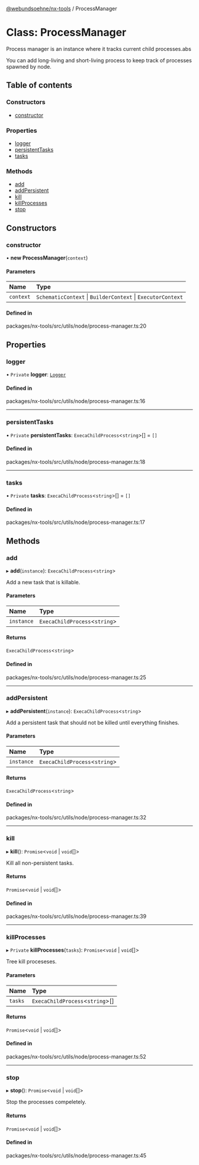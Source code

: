 [@webundsoehne/nx-tools](../README.md) / ProcessManager

# Class: ProcessManager

Process manager is an instance where it tracks current child processes.abs

You can add long-living and short-living process to keep track of processes spawned by node.

## Table of contents

### Constructors

- [constructor](ProcessManager.md#constructor)

### Properties

- [logger](ProcessManager.md#logger)
- [persistentTasks](ProcessManager.md#persistenttasks)
- [tasks](ProcessManager.md#tasks)

### Methods

- [add](ProcessManager.md#add)
- [addPersistent](ProcessManager.md#addpersistent)
- [kill](ProcessManager.md#kill)
- [killProcesses](ProcessManager.md#killprocesses)
- [stop](ProcessManager.md#stop)

## Constructors

### constructor

• **new ProcessManager**(`context`)

#### Parameters

| Name | Type |
| :------ | :------ |
| `context` | `SchematicContext` \| `BuilderContext` \| `ExecutorContext` |

#### Defined in

packages/nx-tools/src/utils/node/process-manager.ts:20

## Properties

### logger

• `Private` **logger**: [`Logger`](Logger.md)

#### Defined in

packages/nx-tools/src/utils/node/process-manager.ts:16

___

### persistentTasks

• `Private` **persistentTasks**: `ExecaChildProcess`<`string`\>[] = `[]`

#### Defined in

packages/nx-tools/src/utils/node/process-manager.ts:18

___

### tasks

• `Private` **tasks**: `ExecaChildProcess`<`string`\>[] = `[]`

#### Defined in

packages/nx-tools/src/utils/node/process-manager.ts:17

## Methods

### add

▸ **add**(`instance`): `ExecaChildProcess`<`string`\>

Add a new task that is killable.

#### Parameters

| Name | Type |
| :------ | :------ |
| `instance` | `ExecaChildProcess`<`string`\> |

#### Returns

`ExecaChildProcess`<`string`\>

#### Defined in

packages/nx-tools/src/utils/node/process-manager.ts:25

___

### addPersistent

▸ **addPersistent**(`instance`): `ExecaChildProcess`<`string`\>

Add a persistent task that should not be killed until everything finishes.

#### Parameters

| Name | Type |
| :------ | :------ |
| `instance` | `ExecaChildProcess`<`string`\> |

#### Returns

`ExecaChildProcess`<`string`\>

#### Defined in

packages/nx-tools/src/utils/node/process-manager.ts:32

___

### kill

▸ **kill**(): `Promise`<`void` \| `void`[]\>

Kill all non-persistent tasks.

#### Returns

`Promise`<`void` \| `void`[]\>

#### Defined in

packages/nx-tools/src/utils/node/process-manager.ts:39

___

### killProcesses

▸ `Private` **killProcesses**(`tasks`): `Promise`<`void` \| `void`[]\>

Tree kill proceseses.

#### Parameters

| Name | Type |
| :------ | :------ |
| `tasks` | `ExecaChildProcess`<`string`\>[] |

#### Returns

`Promise`<`void` \| `void`[]\>

#### Defined in

packages/nx-tools/src/utils/node/process-manager.ts:52

___

### stop

▸ **stop**(): `Promise`<`void` \| `void`[]\>

Stop the processes compeletely.

#### Returns

`Promise`<`void` \| `void`[]\>

#### Defined in

packages/nx-tools/src/utils/node/process-manager.ts:45
